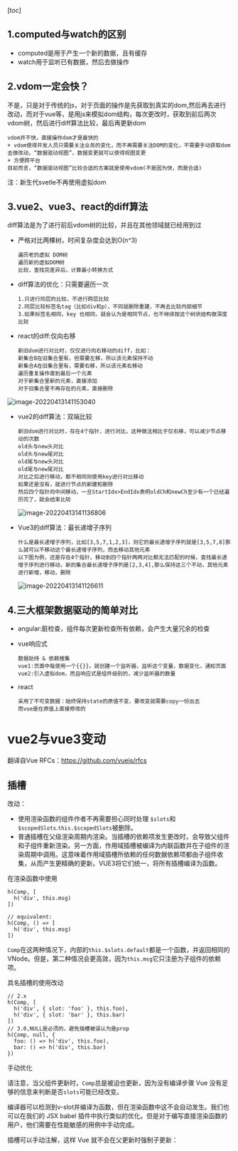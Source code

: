 [toc]

## 1.computed与watch的区别

+ computed是用于产生一个新的数据，且有缓存
+ watch用于监听已有数据，然后去做操作

## 2.vdom一定会快？

不是，只是对于传统的js，对于页面的操作是先获取到真实的dom,然后再去进行改动，而对于vue等，是用js来模拟dom结构，每次更改时，获取到前后两次vdom树，然后进行diff算法比较，最后再更新dom

```
vdom并不快，直接操作dom才是最快的
+ vdom使得开发人员只需要关注业务的变化，而不再需要关注DOM的变化，不需要手动获取dom去做改动，“数据驱动视图”，数据变更就可以使得视图变更
+ 方便跨平台
目前而言，“数据驱动视图”比较合适的方案就是使用vdom(不是因为快，而是合适)
```

注：新生代svetle不再使用虚拟dom

## 3.vue2、vue3、react的diff算法

diff算法是为了进行前后vdom树的比较，并且在其他领域就已经用到过

+ 严格对比两棵树，时间复杂度会达到O(n^3)

  ```
  遍历老的虚拟 DOM树
  遍历新的虚拟DOM树
  比较，查找完差异后，计算最小转换方式
  ```

+ diff算法的优化：只需要遍历一次

  ```
  1.只进行同层的比较，不进行跨层比较
  2.同层比较标签名tag（比如div和p），不同就删除重建，不再去比较内部细节
  3.如果标签名相同，key 也相同，就会认为是相同节点，也不继续按这个树状结构做深度比较
  ```

+ react的diff:仅向右移

  ```
  新旧dom进行对比时，仅仅进行向右移动的diff，比如：
  新集合B在旧集合里有，但需要左移，所以该元素保持不动
  新集合A在旧集合里有，需要右移，所以该元素右移动
  遍历重复操作直到最后一个元素
  对于新集合里新的元素，直接添加
  对于旧集合里不再存在的元素，直接删除
  ```

![image-20220413141153040](../img/image-20220413141153040.png)

+ vue2的diff算法：双端比较

  ```
  新旧dom进行对比时，存在4个指针，进行对比，这种做法相比于仅右移，可以减少节点移动的次数
  old头与new头对比
  old头与new尾对比
  old尾与new头对比
  old尾与new尾对比
  对比之后进行移动，都不相同则使用key进行对比移动
  如果还是没有，就进行节点的新建和删除
  然后四个指针向中间移动，一旦StartIdx>EndIdx表明oldCh和newCh至少有一个已经遍历完了，就会结束比较
  ```

  ![image-20220413141136806](../img/image-20220413141136806.png)

+ Vue3的diff算法：最长递增子序列

  ```
  什么是最长递增子序列，比如[3,5,7,1,2,3]，则它的最长递增子序列就是[3,5,7,8]那么就可以不移动这个最长递增子序列，而去移动其他元素
  以下图为例，还是存在4个指针，移动到四个指针两两对比都无法匹配的时候，查找最长递增子序列进行移动，新的集合最长递增子序列是[2,3,4],那么保持这三个不动，其他元素进行新增，移动，删除
  ```

  ![image-20220413141126611](../img/image-20220413141126611.png)

## 4.三大框架数据驱动的简单对比

+ angular:脏检查，组件每次更新检查所有依赖，会产生大量冗余的检查

+ vue响应式

  ```
  数据劫持 & 依赖搜集
  vue1:页面中每使用一个{{}}，就创建一个监听器，监听这个变量，数据变化，通知页面
  vue2:引入虚拟dom，而且响应式是组件级别的，减少监听器的数量
  ```

+ react

  ```
  采用了不可变数据：始终保持state的原值不变，要改变就需要copy一份出去
  而vue是在原值上直接修改的
  ```

# vue2与vue3变动

翻译自Vue RFCs：https://github.com/vuejs/rfcs

## 插槽

改动：

- 使用渲染函数的组件作者不再需要担心同时处理 `$slots`和`$scopedSlots`.`this.$scopedSlots`被删除。
- 普通插槽在父级渲染周期内渲染。当插槽的依赖项发生更改时，会导致父组件和子组件重新渲染。另一方面，作用域插槽被编译为内联函数并在子组件的渲染周期中调用。这意味着作用域插槽所依赖的任何数据依赖项都由子组件收集，从而产生更精确的更新。VUE3将它们统一，将所有插槽编译为函数。

在渲染函数中使用

```
h(Comp, [
  h('div', this.msg)
])

// equivalent:
h(Comp, () => [
  h('div', this.msg)
])
```

`Comp`在这两种情况下，内部的`this.$slots.default`都是一个函数，并返回相同的 VNode。但是，第二种情况会更高效，因为`this.msg`它只注册为子组件的依赖项。

具名插槽的使用改动

```
// 2.x
h(Comp, [
  h('div', { slot: 'foo' }, this.foo),
  h('div', { slot: 'bar' }, this.bar)
])
// 3.0,NULL是必须的，避免插槽被误认为是prop
h(Comp, null, {
  foo: () => h('div', this.foo),
  bar: () => h('div', this.bar)
})
```

手动优化

请注意，当父组件更新时，`Comp`总是被迫也更新，因为没有编译步骤 Vue 没有足够的信息来判断是否`slots`可能已经改变。

编译器可以检测到v-slot并编译为函数，但在渲染函数中这不会自动发生。我们也可以在我们的 JSX babel 插件中执行类似的优化。但是对于编写直接渲染函数的用户，他们需要在性能敏感的用例中手动完成。

插槽可以手动注解，这样 Vue 就不会在父更新时强制子更新：
